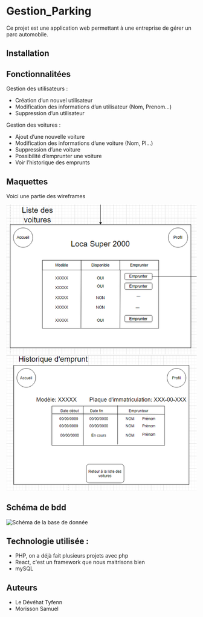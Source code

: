 # Gestion_Parking
Ce projet est une application web permettant à une entreprise de gérer un parc automobile.

## Installation 

## Fonctionnalitées

Gestion des utilisateurs :
- Création d’un nouvel utilisateur
- Modification des informations d’un utilisateur (Nom, Prenom…)
- Suppression d’un utilisateur

Gestion des voitures :
- Ajout d’une nouvelle voiture
- Modification des informations d’une voiture (Nom, PI…)
- Suppression d’une voiture
- Possibilité d’emprunter une voiture
- Voir l’historique des emprunts

## Maquettes
Voici une partie des wireframes

![Liste de voitures](/images/listeVoitures.png "Un wireframe de la page de liste des voitures")
![Historique d'emprunt](/images/historiqueEmprunt.png "Un wireframe de l'historique d'emprunt")

## Schéma de bdd

![Schéma de la base de donnée](/images/schemaBaseDeDonnée.png "Le schéma de la base de données")

## Technologie utilisée :
- PHP, on a déjà fait plusieurs projets avec php 
- React, c'est un framework que nous maitrisons bien
- mySQL

## Auteurs
- Le Dévéhat Tyfenn
- Morisson Samuel